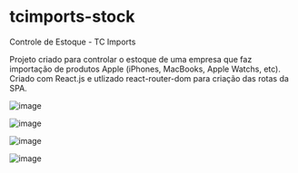 # tcimports-stock
 Controle de Estoque - TC Imports

Projeto criado para controlar o estoque de uma empresa que faz importação de produtos Apple (iPhones, MacBooks, Apple Watchs, etc). Criado com React.js e utlizado react-router-dom para criação das rotas da SPA.

![image](https://github.com/thiagocainelli/tcimports-stock/assets/100229947/99e356cd-0868-409d-8275-51e8b40ea880)

![image](https://github.com/thiagocainelli/tcimports-stock/assets/100229947/63c67445-c565-4040-8635-b232b2a789cb)

![image](https://github.com/thiagocainelli/tcimports-stock/assets/100229947/04fd86fe-bd0f-4882-a5b7-74adda5cdabc)

![image](https://github.com/thiagocainelli/tcimports-stock/assets/100229947/bb648b52-073c-4686-9973-02f4a47b29bf)
